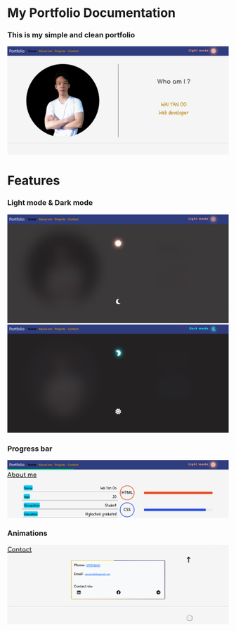 <h1 ">My Portfolio Documentation</h1>
<h3>This is my simple and clean portfolio</h3>
<img src="./image/readme1.png" alt=""  >
<br>
<h1>Features</h1>

<h3>Light mode & Dark mode</h3>

<img src="./image/readme2.png">
<img src="./image/readme3.png">

<h3>Progress bar</h3>
<img src="./image/readme4.png">

<h3>Animations</h3>
<img src="./image/readme5.png">